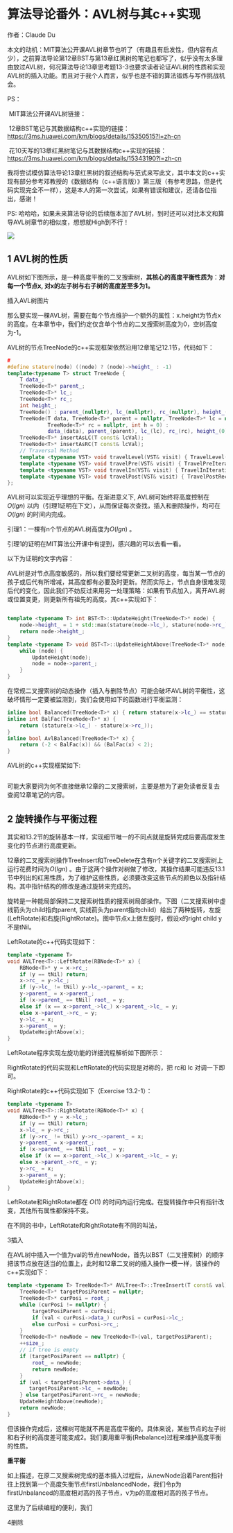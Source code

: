 # 算法导论番外：AVL树与其c++实现

作者：Claude Du

本文的动机：MIT算法公开课AVL树章节也听了（有趣且有启发性，但内容有点少），之前算法导论第12章BST与第13章红黑树的笔记也都写了，似乎没有太多理由放过AVL树，何况算法导论13章思考题13-3也要求读者论证AVL树的性质和实现AVL树的插入功能。而且对于我个人而言，似乎也是不错的算法锻炼与写作挑战机会。

PS：

​		MIT算法公开课AVL树链接：

​		12章BST笔记与其数据结构c++实现的链接：https://3ms.huawei.com/km/blogs/details/15350515?l=zh-cn

​		花10天写的13章红黑树笔记与其数据结构c++实现的链接：https://3ms.huawei.com/km/blogs/details/15343190?l=zh-cn

我将尝试模仿算法导论13章红黑树的叙述结构与范式来写此文，其中本文的c++实现有部分参考邓教授的《数据结构（c++语言版）》第三版（有参考思路，但是代码实现完全不一样），这是本人的第一次尝试，如果有错误和建议，还请各位指出，感谢！

PS: 哈哈哈，如果未来算法导论的后续版本加了AVL树，到时还可以对比本文和算导AVL树章节的相似度，想想就High到不行！

![](./%E7%9C%9F%E6%98%AFHigh%E5%88%B0%E4%B8%8D%E8%A1%8C.gif)

## 1 AVL树的性质

AVL树如下图所示，是一种高度平衡的二叉搜索树，**其核心的高度平衡性质为**：**对每一个节点x, 对x的左子树与右子树的高度差至多为1。** 

插入AVL树图片

那么要实现一棵AVL树，需要在每个节点维护一个额外的属性：x.height为节点x的高度。在本章节中，我们约定仅含单个节点的二叉搜索树高度为0，空树高度为-1。

AVL树的节点TreeNode的c++实现框架依然沿用12章笔记12.1节，代码如下：

```c++
#
#define stature(node) ((node) ? (node)->height_ : -1)
template<typename T> struct TreeNode {
    T data_;
    TreeNode<T>* parent_;
    TreeNode<T>* lc_;
    TreeNode<T>* rc_;
    int height_;
    TreeNode() : parent_(nullptr), lc_(nullptr), rc_(nullptr), height_(0) {}
    TreeNode(T data, TreeNode<T>* parent = nullptr, TreeNode<T>* lc = nullptr,
             TreeNode<T>* rc = nullptr, int h = 0) : 
             data_(data), parent_(parent), lc_(lc), rc_(rc), height_(0) {}
    TreeNode<T>* insertAsLC(T const& lcVal);
    TreeNode<T>* insertAsRC(T const& lcVal);
    // Traversal Method
    template <typename VST> void travelLevel(VST& visit) { TravelLevel(this, visit); }
    template <typename VST> void travelPre(VST& visit) { TravelPreIterative(this, visit); }
    template <typename VST> void travelIn(VST& visit) { TravelInIterative(this, visit); }
    template <typename VST> void travelPost(VST& visit) { TravelPostRecursive(this, visit); }
};
```



AVL树可以实现近乎理想的平衡。在渐进意义下, AVL树可始终将高度控制在 $O(lgn)$ 以内（引理1证明在下文），从而保证每次查找，插入和删除操作，均可在 $O(lgn)$ 的时间内完成。

引理1：一棵有n个节点的AVL树高度为$O(lgn)$ 。

引理1的证明在MIT算法公开课中有提到，感兴趣的可以去看一看。

以下为证明的文字内容：



AVL树是对节点高度敏感的，所以我们要经常更新二叉树的高度，每当某一节点的孩子或后代有所增减，其高度都有必要及时更新。然而实际上，节点自身很难发现后代的变化，因此我们不妨反过来用另一处理策略：如果有节点加入，离开AVL树或位置变更，则更新所有祖先的高度。其c++实现如下：

```c++

template <typename T> int BST<T>::UpdateHeight(TreeNode<T>* node) {
    node->height_ = 1 + std::max(stature(node->lc_), stature(node->rc_));
    return node->height_;
}
template <typename T> void BST<T>::UpdateHeightAbove(TreeNode<T>* node) {
    while (node) {
        UpdateHeight(node);
        node = node->parent_;
    }
}
```

在常规二叉搜索树的动态操作（插入与删除节点）可能会破坏AVL树的平衡性，这破坏情形一定要被监测到，我们会使用如下的函数进行平衡监测：

```c++
inline bool Balanced(TreeNode<T>* x) { return stature(x->lc_) == stature(x->rc_); }
inline int BalFac(TreeNode<T>* x) {
    return (stature(x->lc_) - stature(x->rc_));
}
inline bool AvlBalanced(TreeNode<T>* x) {
    return (-2 < BalFac(x)) && (BalFac(x) < 2);
}
```

AVL树的c++实现框架如下:

```c++

```

可能大家要问为何不直接继承12章的二叉搜索树，主要是想为了避免读者反复去查阅12章笔记的内容。

## 2 旋转操作与平衡过程

其实和13.2节的旋转基本一样，实现细节唯一的不同点就是旋转完成后要高度发生变化的节点进行高度更新。

12章的二叉搜索树操作TreeInsert和TreeDelete在含有n个关键字的二叉搜索树上运行花费时间为$O(lgn)$ 。由于这两个操作对树做了修改，其操作结果可能违反13.1节中列出的红黑性质，为了维护这些性质，必须要改变这些节点的颜色以及指针结构。其中指针结构的修改是通过旋转来完成的。

旋转是一种能局部保持二叉搜索树性质的搜索树局部操作。下图（二叉搜索树中虚线箭头为child指向parent, 实线箭头为parent指向child）给出了两种旋转，左旋(LeftRotate)和右旋(RightRotate)。图中节点x上做左旋时，假设x的right child y 不是tNil。



LeftRotate的c++代码实现如下：

```c++
template <typename T>
void AVLTree<T>::LeftRotate(RBNode<T>* x) {
    RBNode<T>* y = x->rc_;
    if (y == tNil) return;
    x->rc_ = y->lc_;
    if (y->lc_ != tNil) y->lc_->parent_ = x;
    y->parent_ = x->parent_;
    if (x->parent_ == tNil) root_ = y;
    else if (x == x->parent_->lc_) x->parent_->lc_ = y;
    else x->parent_->rc_ = y;
    y->lc_ = x;
    x->parent_ = y;  
    UpdateHeightAbove(x);
}
```

LeftRotate程序实现左旋功能的详细流程解析如下图所示：

RightRotate的代码实现和LeftRotate的代码实现是对称的，把 rc和 lc 对调一下即可。

RightRotate的c++代码实现如下（Exercise 13.2-1）：

```c++
template <typename T>
void AVLTree<T>::RightRotate(RBNode<T>* x) {
    RBNode<T>* y = x->lc_;
    if (y == tNil) return;
    x->lc_ = y->rc_;
    if (y->rc_ != tNil) y->rc_->parent_ = x;
    y->parent_ = x->parent_;
    if (x->parent_ == tNil) root_ = y;
    else if (x == x->parent_->lc_) x->parent_->lc_ = y;
    else x->parent_->rc_ = y;
    y->rc_ = x;
    x->parent_ = y;   
    UpdateHeightAbove(x);
}
```

LeftRotate和RightRotate都在 $O(1)$ 的时间内运行完成。在旋转操作中只有指针改变，其他所有属性都保持不变。

在不同的书中，LeftRotate和RightRotate有不同的叫法，



3插入

在AVL树中插入一个值为val的节点newNode，首先以BST（二叉搜索树）的顺序把该节点放在适当的位置上，此时和12章二叉树的插入操作一模一样，该操作的c++实现如下：

```c++
template <typename T> TreeNode<T>* AVLTree<T>::TreeInsert(T const& val) {
    TreeNode<T>* targetPosiParent = nullptr;
    TreeNode<T>* curPosi = root_;
    while (curPosi != nullptr) {
        targetPosiParent = curPosi;
        if (val < curPosi->data_) curPosi = curPosi->lc_;
        else curPosi = curPosi->rc_;
    }
    TreeNode<T>* newNode = new TreeNode<T>(val, targetPosiParent);
    ++size_;
    // if tree is empty
    if (targetPosiParent == nullptr) {
        root_ = newNode;   
        return newNode;
    }
    if (val < targetPosiParent->data_) {
       targetPosiParent->lc_ = newNode; 
    } else targetPosiParent->rc_ = newNode;
    UpdateHeightAbove(newNode);
    return newNode;
}
```

但该操作完成后，这棵树可能就不再是高度平衡的。具体来说，某些节点的左子树和右子树的高度差可能变成2。我们要用重平衡(Rebalance)过程来维护高度平衡的性质。

**重平衡**

如上描述，在原二叉搜索树完成的基本插入过程后，从newNode沿着Parent指针往上找到第一个高度失衡节点firstUnbalancedNode，我们令p为firstUnbalanced的高度相对高的孩子节点，v为p的高度相对高的孩子节点。

这里为了后续编程的便利，我们

4删除